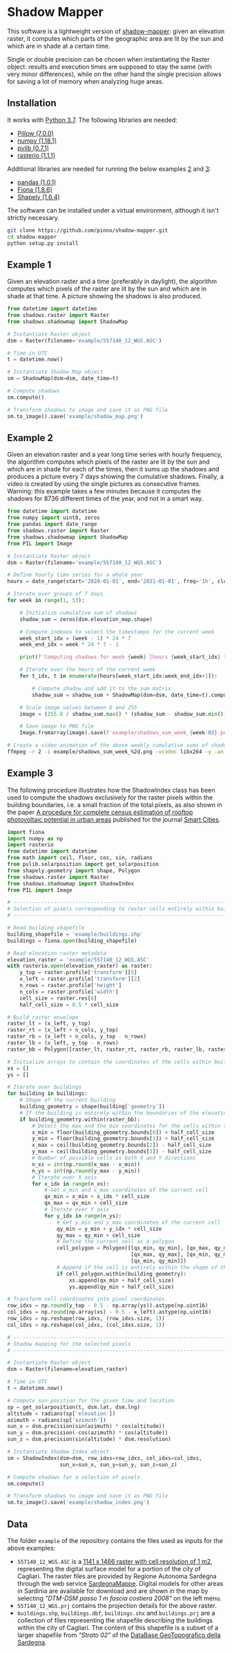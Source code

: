 
# Shadow Mapper

This software is a lightweight version of [shadow-mapper](https://github.com/perliedman/shadow-mapper): given an elevation raster, it computes which parts of the geographic area are lit by the sun and which are in shade at a certain time.

Single or double precision can be chosen when instantiating the Raster object: results and execution times are supposed to stay the same (with very minor differences), while on the other hand the single precision allows for saving a lot of memory when analyzing huge areas.


## Installation

It works with [Python 3.7](https://www.python.org/). The following libraries are needed:

* [Pillow (7.0.0)](https://python-pillow.org/)
* [numpy (1.18.1)](https://numpy.org/)
* [pvlib (0.7.1)](https://pvlib-python.readthedocs.io/)
* [rasterio (1.1.1)](https://rasterio.readthedocs.io/)

Additional libraries are needed for running the below examples [2](#example-2) and [3](#example-3):

* [pandas (1.0.1)](https://pandas.pydata.org/)
* [Fiona (1.8.6)](https://fiona.readthedocs.io/)
* [Shapely (1.6.4)](https://fiona.readthedocs.io/)

The software can be installed under a virtual environment, although it isn't strictly necessary.

```sh
git clone https://github.com/pinno/shadow-mapper.git
cd shadow-mapper
python setup.py install
```


## Example 1

Given an elevation raster and a time (preferably in daylight), the algorithm computes which pixels of the raster are lit by the sun and which are in shade at that time. A picture showing the shadows is also produced.

```python
from datetime import datetime
from shadows.raster import Raster
from shadows.shadowmap import ShadowMap

# Instantiate Raster object
dsm = Raster(filename='example/557140_12_WGS.ASC')

# Time in UTC
t = datetime.now()

# Instantiate Shadow Map object
sm = ShadowMap(dsm=dsm, date_time=t)

# Compute shadows
sm.compute()

# Transform shadows to image and save it as PNG file
sm.to_image().save('example/shadow_map.png')
```

## Example 2

Given an elevation raster and a year long time series with hourly frequency, the algorithm computes which pixels of the raster are lit by the sun and which are in shade for each of the times, then it sums up the shadows and produces a picture every 7 days showing the cumulative shadows. Finally, a video is created by using the single pictures as consecutive frames. Warning: this example takes a few minutes because it computes the shadows for 8736 different times of the year, and not in a smart way.

```python
from datetime import datetime
from numpy import uint8, zeros
from pandas import date_range
from shadows.raster import Raster
from shadows.shadowmap import ShadowMap
from PIL import Image

# Instantiate Raster object
dsm = Raster(filename='example/557140_12_WGS.ASC')

# Define hourly time series for a whole year
hours = date_range(start='2020-01-01', end='2021-01-01', freq='1h', closed='left')

# Iterate over groups of 7 days
for week in range(1, 53):

    # Initialize cumulative sum of shadows
    shadow_sum = zeros(dsm.elevation_map.shape)

    # Compute indexes to select the timestamps for the current week
    week_start_idx = (week - 1) * 24 * 7
    week_end_idx = week * 24 * 7 - 1

    print(f'Computing shadows for week {week} [hours {week_start_idx} to {week_end_idx}]...')

    # Iterate over the hours of the current week
    for t_idx, t in enumerate(hours[week_start_idx:week_end_idx+1]):

        # Compute shadow and add it to the sum matrix
        shadow_sum = shadow_sum + ShadowMap(dsm=dsm, date_time=t).compute()

    # Scale image values between 0 and 255
    image = (255.0 / shadow_sum.max() * (shadow_sum - shadow_sum.min())).astype(uint8)

    # Save image to PNG file
    Image.fromarray(image).save(f'example/shadows_sum_week_{week:02}.png')
```

```sh
# Create a video animation of the above weekly cumulative sums of shadows:
ffmpeg -r 2 -i example/shadows_sum_week_%2d.png -vcodec libx264 -y -an example/shadow_map_video.mp4 -vf "pad=ceil(iw/2)*2:ceil(ih/2)*2"
```

## Example 3

The following procedure illustrates how the ShadowIndex class has been used to compute the shadows exclusively for the raster pixels within the building boundaries, i.e. a small fraction of the total pixels, as also shown in the paper [A procedure for complete census estimation of rooftop photovoltaic potential in urban areas](https://www.mdpi.com/journal/smartcities) published for the journal [Smart Cities](https://www.mdpi.com/journal/smartcities).

```python
import fiona
import numpy as np
import rasterio
from datetime import datetime
from math import ceil, floor, cos, sin, radians
from pvlib.solarposition import get_solarposition
from shapely.geometry import shape, Polygon
from shadows.raster import Raster
from shadows.shadowmap import ShadowIndex
from PIL import Image

# ---------------------------------------------------------------------------- #
# Selection of pixels corresponding to raster cells entirely within buildings
# ---------------------------------------------------------------------------- #

# Read building shapefile
building_shapefile = 'example/buildings.shp'
buildings = fiona.open(building_shapefile)

# Read elevation raster metadata
elevation_raster = 'example/557140_12_WGS.ASC'
with rasterio.open(elevation_raster) as raster:
    y_top = raster.profile['transform'][5]
    x_left = raster.profile['transform'][2]
    n_rows = raster.profile['height']
    n_cols = raster.profile['width']
    cell_size = raster.res[0]
    half_cell_size = 0.5 * cell_size

# Build raster envelope
raster_lt = (x_left, y_top)
raster_rt = (x_left + n_cols, y_top)
raster_rb = (x_left + n_cols, y_top - n_rows)
raster_lb = (x_left, y_top - n_rows)
raster_bb = Polygon([raster_lt, raster_rt, raster_rb, raster_lb, raster_lt])

# Initialize arrays to contain the coordinates of the cells within buildings
xs = []
ys = []

# Iterate over buildings
for building in buildings:
    # Shape of the current building
    building_geometry = shape(building['geometry'])
    # If the building is entirely within the boundaries of the elevation raster
    if building_geometry.within(raster_bb):
        # Detect the max and the min coordinates for the cells within the building
        x_min = floor(building_geometry.bounds[0]) + half_cell_size
        y_min = floor(building_geometry.bounds[1]) + half_cell_size
        x_max = ceil(building_geometry.bounds[2]) - half_cell_size
        y_max = ceil(building_geometry.bounds[3]) - half_cell_size
        # Number of possible cells in both X and Y directions
        n_xs = int(np.round(x_max - x_min))
        n_ys = int(np.round(y_max - y_min))
        # Iterate over X axis
        for x_idx in range(n_xs):
            # Get x_min and x_max coordinates of the current cell
            qx_min = x_min + x_idx * cell_size
            qx_max = qx_min + cell_size
            # Iterate over Y axis
            for y_idx in range(n_ys):
                # Get y_min and y_max coordinates of the current cell
                qy_min = y_min + y_idx * cell_size
                qy_max = qy_min + cell_size
                # Define the current cell as a polygon
                cell_polygon = Polygon([[qx_min, qy_min], [qx_max, qy_min],
                                        [qx_max, qy_max], [qx_min, qy_max],
                                        [qx_min, qy_min]])
                # Append if the cell is entirely within the shape of the building
                if cell_polygon.within(building_geometry):
                    xs.append(qx_min + half_cell_size)
                    ys.append(qy_min + half_cell_size)

# Transform cell coordinates into pixel coordinates
row_idxs = np.round(y_top - 0.5 - np.array(ys)).astype(np.uint16)
col_idxs = np.round(np.array(xs) - 0.5 - x_left).astype(np.uint16)
row_idxs = np.reshape(row_idxs, (row_idxs.size, 1))
col_idxs = np.reshape(col_idxs, (col_idxs.size, 1))

# ---------------------------------------------------------------------------- #
# Shadow mapping for the selected pixels
# ---------------------------------------------------------------------------- #

# Instantiate Raster object
dsm = Raster(filename=elevation_raster)

# Time in UTC
t = datetime.now()

# Compute sun position for the given time and location
sp = get_solarposition(t, dsm.lat, dsm.lng)
altitude = radians(sp['elevation'])
azimuth = radians(sp['azimuth'])
sun_x = dsm.precision(sin(azimuth) * cos(altitude))
sun_y = dsm.precision(-cos(azimuth) * cos(altitude))
sun_z = dsm.precision(sin(altitude) * dsm.resolution)

# Instantiate Shadow Index object
sm = ShadowIndex(dsm=dsm, row_idxs=row_idxs, col_idxs=col_idxs,
                 sun_x=sun_x, sun_y=sun_y, sun_z=sun_z)

# Compute shadows for a selection of pixels
sm.compute()

# Transform shadows to image and save it as PNG file
sm.to_image().save('example/shadow_index.png')
```

## Data

The folder `example` of the repository contains the files used as inputs for the above examples:

* `557140_12_WGS.ASC` is a [1141 x 1466 raster with cell resolution of 1 m2](http://webgis.regione.sardegna.it/scaricocartografiaETL/modelliDigitali/Fascia_costiera_2008_DSM1m/557140_12.ZIP), representing the digital surface model for a portion of the city of Cagliari. The raster files are provided by Regione Autonoma Sardegna through the web service [SardegnaMappe](http://www.sardegnageoportale.it/webgis2/sardegnamappe/?map=download_raster). Digital models for other areas in Sardinia are available for download and are shown in the map by selecting *"DTM-DSM passo 1 m fascia costiera 2008"* on the left menu.
* `557140_12_WGS.prj` contains the projection details for the above raster.
* `buildings.shp`, `buildings.dbf`, `buildings.shx` and `buildings.prj` are a collection of files representing the shapefile describing the buildings within the city of Cagliari. The content of this shapefile is a subset of a larger shapefile from *"Strato 02"* of the [DataBase GeoTopografico della Sardegna](http://www.sardegnageoportale.it/index.php?xsl=2425&s=391170&v=2&c=14414&t=1&tb=14401).